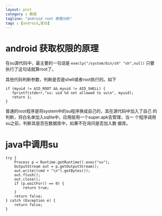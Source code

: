 ```yaml
---
layout: post
category : 教程
tagline: "android root 原理分析"
tags : [android,驱动]
---
```


# android 获取权限的原理 #

  在su源代码中，最主要的一句话是
  `execlp("/system/bin/sh" "sh",null)`
  只要执行了这句话就算root了。
  
  其他代码判断参数，判断是否是shell或者root执行的。如下

    if (myuid != AID_ROOT && myuid != AID_SHELL) {
       fprintf(stderr,"su: uid %d not allowed to su\n", myuid);
       return 1;
    }
  普通的root程序是将system中的su程序换成自己的，其在源代码中加入了自己
  的判断，将白名单加入sqlite中，应用层用一个super.apk去管理，当一
  个程序调用su之前，判断其是否在数据库中，如果不在询问是否加入数
  据库。

# java中调用su #
    try {
        Process p = Runtime.getRuntime().exec("su");
        OutputStream out = p.getOutputStream();
        out.write((cmd + "\n").getBytes());
        out.flush();
        out.close();
        if (p.waitFor() == 0) {
            return true;
        }
        return false;
    } catch (Exception e) {
        return false;
    }
